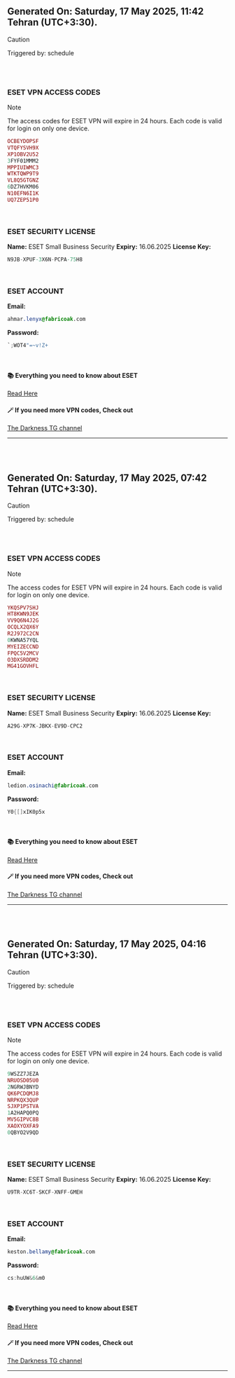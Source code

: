 ## Generated On: Saturday, 17 May 2025, 11:42 Tehran (UTC+3:30).

> [!CAUTION]
> Triggered by: schedule

<br><br>

### ESET VPN ACCESS CODES

> [!NOTE]
> The access codes for ESET VPN will expire in 24 hours.
> Each code is valid for login on only one device.

```ruby
OCBEYDOPSF
VTQFYSVH9X
XP1OBV2U52
3FYF01MMM2
MPPIUIWMC3
WTKTQWP9T9
VL8Q5GTGNZ
6DZ7HVKM06
N10EFN6I1K
UQ7ZEP51P0
```

<br>

### ESET SECURITY LICENSE

**Name:** ESET Small Business Security
**Expiry:** 16.06.2025
**License Key:**

```POV-Ray SDL
N9JB-XPUF-3X6N-PCPA-75H8
```

<br>

### ESET ACCOUNT

**Email:**

```CSS
ahmar.lenyx@fabricoak.com
```

**Password:**

```POV-Ray SDL
`;WOT4"=~v!Z+
```

<br>

#### 📚 Everything you need to know about ESET

[Read Here](https://t.me/F_NiREvil/2113)

#### 🪄 If you need more VPN codes, Check out

[The Darkness TG channel](https://t.me/Eset_key_trial)

---

<br><br>

## Generated On: Saturday, 17 May 2025, 07:42 Tehran (UTC+3:30).

> [!CAUTION]
> Triggered by: schedule

<br><br>

### ESET VPN ACCESS CODES

> [!NOTE]
> The access codes for ESET VPN will expire in 24 hours.
> Each code is valid for login on only one device.

```ruby
YKQSPV7SHJ
HT8KWN9JEK
VV9Q6N4J2G
OCQLX2QX6Y
R2J972C2CN
0KWNA57YQL
MYEIZECCND
FPQC5V2MCV
O3DXSRDDM2
MG41GOVHFL
```

<br>

### ESET SECURITY LICENSE

**Name:** ESET Small Business Security
**Expiry:** 16.06.2025
**License Key:**

```POV-Ray SDL
A29G-XP7K-JBKX-EV9D-CPC2
```

<br>

### ESET ACCOUNT

**Email:**

```CSS
ledion.osinachi@fabricoak.com
```

**Password:**

```POV-Ray SDL
Y0{[]xIK0p5x
```

<br>

#### 📚 Everything you need to know about ESET

[Read Here](https://t.me/F_NiREvil/2113)

#### 🪄 If you need more VPN codes, Check out

[The Darkness TG channel](https://t.me/Eset_key_trial)

---

<br><br>

## Generated On: Saturday, 17 May 2025, 04:16 Tehran (UTC+3:30).

> [!CAUTION]
> Triggered by: schedule

<br><br>

### ESET VPN ACCESS CODES

> [!NOTE]
> The access codes for ESET VPN will expire in 24 hours.
> Each code is valid for login on only one device.

```ruby
9WSZZ7JEZA
NRUOSD05U0
2NGRWJBNYD
QK6PCDQMJ8
NRPKQX3QUP
SJXP1PSTVA
1A2HAPQ0PQ
MV5GIPVC8B
XAOXYOXFA9
0QBYO2V9QD
```

<br>

### ESET SECURITY LICENSE

**Name:** ESET Small Business Security
**Expiry:** 16.06.2025
**License Key:**

```POV-Ray SDL
U9TR-XC6T-SKCF-XNFF-GMEH
```

<br>

### ESET ACCOUNT

**Email:**

```CSS
keston.bellamy@fabricoak.com
```

**Password:**

```POV-Ray SDL
cs:huUW&6&m0
```

<br>

#### 📚 Everything you need to know about ESET

[Read Here](https://t.me/F_NiREvil/2113)

#### 🪄 If you need more VPN codes, Check out

[The Darkness TG channel](https://t.me/Eset_key_trial)

---

<br><br>

